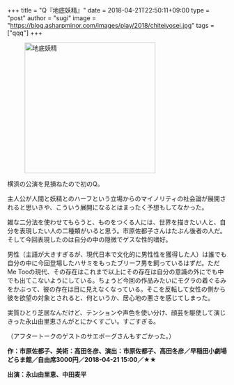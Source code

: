 +++
title = "Q『地底妖精』"
date = 2018-04-21T22:50:11+09:00
type = "post"
author = "sugi"
image = "https://blog.asharpminor.com/images/play/2018/chiteiyosei.jpg"
tags = ["qqq"]
+++
<figure class="alignleft"><img src="/images/play/2018/chiteiyosei.jpg" alt="地底妖精" style="width: 300px !important;"></figure>

横浜の公演を見損ねたので初のQ。

主人公が人間と妖精とのハーフという立場からのマイノリティの社会論が展開されると思いきや、こういう展開になるとはまったく予想もしてなかった。

雑な二分法を使わせてもらうと、ものをつくる人には、世界を描きたい人と、自分を表現したい人の二種類がいると思う。市原佐都子さんはたぶん後者の人だ。そして今回表現したのは自分の中の隠微でゲスな性的嗜好。

男性（主語が大きすぎるが、現代日本で文化的に男性性を獲得した人）は誰でも自分の中に今回登場したハサミをもったブリーフ男を飼っているはずだ。ただMe Tooの現代、その存在はこれまで以上にその存在は自分の意識の外にでも中でも出てこないようにしている。ちょうど今回の作品みたいにモグラの着ぐるみをかぶって、彼の存在は目に見えなくなっている。そこを反転して女性の側から彼を欲望の対象とされると、何というか、居心地の悪さを感じてしまった。

実質ひとり芝居なんだけど、テンションや声色を使い分け、顔芸を駆使して演じきった永山由里恵さんがとにかくすごい。すごすぎる。

（アフタートークのゲストのサエボーグさんもすごかった。）

**作：市原佐都子、美術：高田冬彦、演出：市原佐都子、高田冬彦／早稲田小劇場どらま館／自由席3000円／2018-04-21 15:00／★★**

**出演：永山由里恵、中田麦平**
